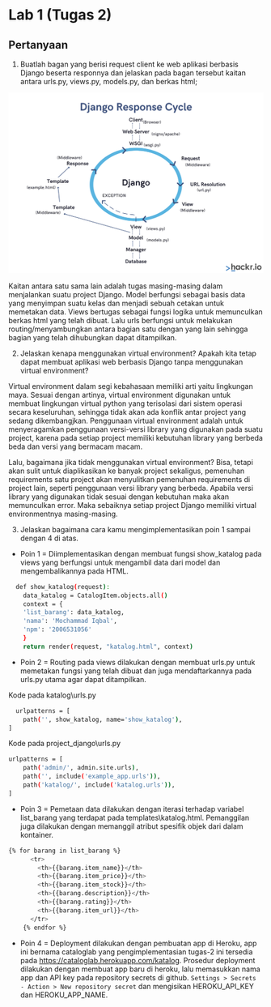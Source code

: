 # Lab 1 (Tugas 2)

## Pertanyaan

1. Buatlah bagan yang berisi request client ke web aplikasi berbasis Django beserta responnya dan jelaskan pada bagan tersebut kaitan antara urls.py, views.py, models.py, dan berkas html;

<img src="Django Response Cycle by hackr.io.png" width="1000">

Kaitan antara satu sama lain adalah tugas masing-masing dalam menjalankan suatu project Django. Model berfungsi sebagai basis data yang menyimpan suatu kelas dan menjadi sebuah cetakan untuk memetakan data. Views bertugas sebagai fungsi logika untuk memunculkan berkas html yang telah dibuat. Lalu urls berfungsi untuk melakukan routing/menyambungkan antara bagian satu dengan yang lain sehingga bagian yang telah dihubungkan dapat ditampilkan.

2. Jelaskan kenapa menggunakan virtual environment? Apakah kita tetap dapat membuat aplikasi web berbasis Django tanpa menggunakan virtual environment?

Virtual environment dalam segi kebahasaan memiliki arti yaitu lingkungan maya. Sesuai dengan artinya, virtual environment digunakan untuk membuat lingkungan virtual python yang terisolasi dari sistem operasi secara keseluruhan, sehingga tidak akan ada konflik antar project yang sedang dikembangjkan. Penggunaan virtual environment adalah untuk menyeragamkan penggunaan versi-versi library yang digunakan pada suatu project, karena pada setiap project memiliki kebutuhan library yang berbeda beda dan versi yang bermacam macam.

Lalu, bagaimana jika tidak menggunakan virtual environment? Bisa, tetapi akan sulit untuk diaplikasikan ke banyak project sekaligus, pemenuhan requirements satu project akan menyulitkan pemenuhan requirements di project lain, seperti penggunaan versi library yang berbeda. Apabila versi library yang digunakan tidak sesuai dengan kebutuhan maka akan memunculkan error. Maka sebaiknya setiap project Django memiliki virtual environmentnya masing-masing.

3. Jelaskan bagaimana cara kamu mengimplementasikan poin 1 sampai dengan 4 di atas.

- Poin 1 = Diimplementasikan dengan membuat fungsi show_katalog pada views yang berfungsi untuk mengambil data dari model dan mengembalikannya pada HTML.

```bash
  def show_katalog(request):
    data_katalog = CatalogItem.objects.all()
    context = {
    'list_barang': data_katalog,
    'nama': 'Mochammad Iqbal',
    'npm': '2006531056'
    }
    return render(request, "katalog.html", context)
```

- Poin 2 = Routing pada views dilakukan dengan membuat urls.py untuk memetakan fungsi yang telah dibuat dan juga mendaftarkannya pada urls.py utama agar dapat ditampilkan.

Kode pada katalog\urls.py
```bash
  urlpatterns = [
    path('', show_katalog, name='show_katalog'),
]
```

Kode pada project_django\urls.py
```bash
urlpatterns = [
    path('admin/', admin.site.urls),
    path('', include('example_app.urls')),
    path('katalog/', include('katalog.urls')),
]
```

- Poin 3 = Pemetaan data dilakukan dengan iterasi terhadap variabel list_barang yang terdapat pada templates\katalog.html. Pemanggilan juga dilakukan dengan memanggil atribut spesifik objek dari dalam kontainer.

```bash
{% for barang in list_barang %}
      <tr>
        <th>{{barang.item_name}}</th>
        <th>{{barang.item_price}}</th>
        <th>{{barang.item_stock}}</th>
        <th>{{barang.description}}</th>
        <th>{{barang.rating}}</th>
        <th>{{barang.item_url}}</th>
      </tr>
    {% endfor %}
```

- Poin 4 = Deployment dilakukan dengan pembuatan app di Heroku, app ini bernama cataloglab yang pengimplementasian tugas-2 ini tersedia pada https://cataloglab.herokuapp.com/katalog. Prosedur deployment dilakukan dengan membuat app baru di heroku, lalu memasukkan nama app dan API key pada repository secrets di github. `Settings > Secrets - Action > New repository secret` dan mengisikan HEROKU_API_KEY dan HEROKU_APP_NAME.